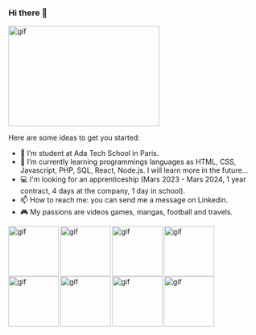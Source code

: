 ### Hi there 👋

<p><img align="center" alt="gif" src="https://github.com/Alexluu13/Alexluu13/blob/main/gif_code01.gif" width="300" height="200" /></p>

Here are some ideas to get you started:

- 🔭 I’m student at Ada Tech School in Paris.
- 🌱 I’m currently learning programmings languages as HTML, CSS, Javascript, PHP, SQL, React, Node.js. I will learn more in the future...
- 💻 I'm looking for an apprenticeship (Mars 2023 - Mars 2024, 1 year contract, 4 days at the company, 1 day in school).
- 📫 How to reach me: you can send me a message on Linkedin.
- 🎮 My passions are videos games, mangas, football and travels.


<p><img align="left" alt="gif" src="https://github.com/Alexluu13/Alexluu13/blob/main/gif_code04.gif" width="100" height="100" /></p>
<p><img align="left" alt="gif" src="https://github.com/Alexluu13/Alexluu13/blob/main/gif_code05.gif" width="100" height="100" /></p>
<p><img align="left" alt="gif" src="https://github.com/Alexluu13/Alexluu13/blob/main/gif_code06.gif" width="100" height="100" /></p>
<p><img align="left" alt="gif" src="https://github.com/Alexluu13/Alexluu13/blob/main/gif_code07.gif" width="100" height="100" /></p>
<p><img align="left" alt="gif" src="https://github.com/Alexluu13/Alexluu13/blob/main/gif_code08.gif" width="100" height="100" /></p>
<p><img align="left" alt="gif" src="https://github.com/Alexluu13/Alexluu13/blob/main/gif_code09.gif" width="100" height="100" /></p>
<p><img align="left" alt="gif" src="https://github.com/Alexluu13/Alexluu13/blob/main/gif_code11.gif" width="100" height="100" /></p>
<p><img align="left" alt="gif" src="https://github.com/Alexluu13/Alexluu13/blob/main/gif_code12.gif" width="100" height="100" /></p>


